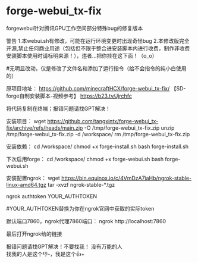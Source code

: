 # forge-webui_tx-fix
forgewebui针对腾讯GPU工作空间部分特殊bug的修复版本

警告
1.本webui.sh有修改，可能在运行环境变更时出现奇怪bug
2.本修改版完全开源,禁止任何商业用途（包括但不限于整合进安装脚本内进行收费，制作非收费安装脚本使用时请标明来源！），违者...把你挂在这下面！（o_o）

#无明显改动，仅是修改了文件名和添加了运行指令（给不会指令的纯小白使用的）

原项目地址：
https://github.com/minecraftHCX/forge-webui_tx-fix/
【SD-forge自制安装脚本-视频参考】 https://b23.tv/Jjrchfc

将代码复制在终端；报错问题请找GPT解决！

安装项目：
wget https://github.com/tangxintx/forge-webui_tx-fix/archive/refs/heads/main.zip -O /tmp/forge-webui_tx-fix.zip
unzip /tmp/forge-webui_tx-fix.zip -d /workspace/
rm /tmp/forge-webui_tx-fix.zip

安装依赖：
cd /workspace/ 
chmod +x forge-install.sh
bash forge-install.sh

下次启用forge：
cd /workspace/ 
chmod +x forge-webui.sh
bash forge-webui.sh

安装配置ngrok：
wget https://bin.equinox.io/c/4VmDzA7iaHb/ngrok-stable-linux-amd64.tgz 
tar -xvzf ngrok-stable-*.tgz

ngrok authtoken YOUR_AUTHTOKEN 

#YOUR_AUTHTOKEN替换为你在ngrok官网中获取的实际token

默认端口7860，ngrok代理7860端口：
ngrok http://localhost:7860

最后打开ngrok给的链接

报错问题请找GPT解决！不要找我！
没有万能的人  
找我的人是这个👎-，我是这个👍+
